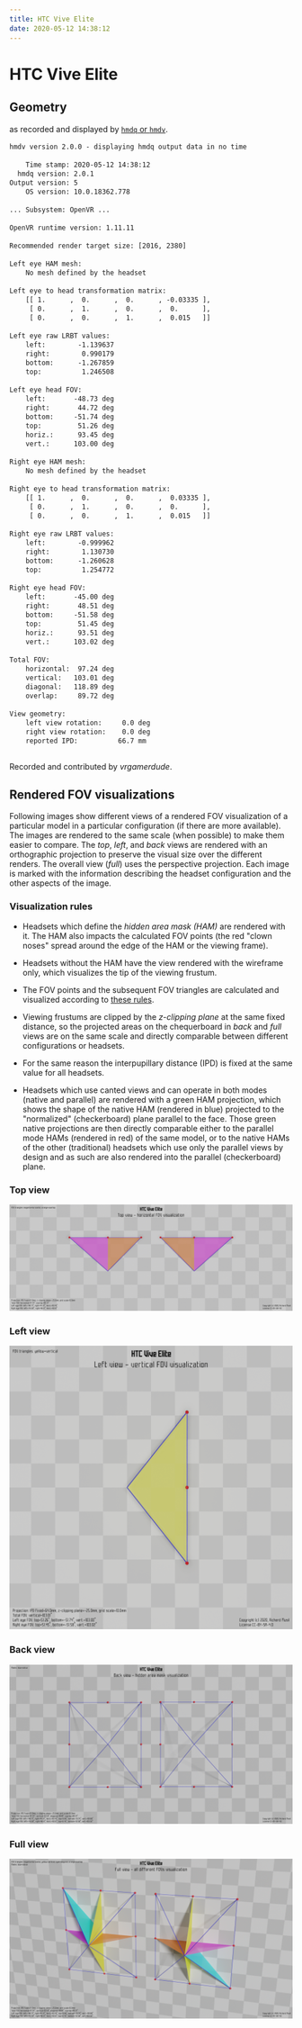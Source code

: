 ```yaml
---
title: HTC Vive Elite
date: 2020-05-12 14:38:12
---
```

# HTC Vive Elite

## Geometry

as recorded and displayed by [`hmdq` or `hmdv`](https://github.com/risa2000/hmdq).
```
hmdv version 2.0.0 - displaying hmdq output data in no time

    Time stamp: 2020-05-12 14:38:12
  hmdq version: 2.0.1
Output version: 5
    OS version: 10.0.18362.778

... Subsystem: OpenVR ...

OpenVR runtime version: 1.11.11

Recommended render target size: [2016, 2380]

Left eye HAM mesh:
    No mesh defined by the headset

Left eye to head transformation matrix:
    [[ 1.      ,  0.      ,  0.      , -0.03335 ],
     [ 0.      ,  1.      ,  0.      ,  0.      ],
     [ 0.      ,  0.      ,  1.      ,  0.015   ]]

Left eye raw LRBT values:
    left:        -1.139637
    right:        0.990179
    bottom:      -1.267859
    top:          1.246508

Left eye head FOV:
    left:       -48.73 deg
    right:       44.72 deg
    bottom:     -51.74 deg
    top:         51.26 deg
    horiz.:      93.45 deg
    vert.:      103.00 deg

Right eye HAM mesh:
    No mesh defined by the headset

Right eye to head transformation matrix:
    [[ 1.      ,  0.      ,  0.      ,  0.03335 ],
     [ 0.      ,  1.      ,  0.      ,  0.      ],
     [ 0.      ,  0.      ,  1.      ,  0.015   ]]

Right eye raw LRBT values:
    left:        -0.999962
    right:        1.130730
    bottom:      -1.260628
    top:          1.254772

Right eye head FOV:
    left:       -45.00 deg
    right:       48.51 deg
    bottom:     -51.58 deg
    top:         51.45 deg
    horiz.:      93.51 deg
    vert.:      103.02 deg

Total FOV:
    horizontal:  97.24 deg
    vertical:   103.01 deg
    diagonal:   118.89 deg
    overlap:     89.72 deg

View geometry:
    left view rotation:     0.0 deg
    right view rotation:    0.0 deg
    reported IPD:          66.7 mm


```
Recorded and contributed by _vrgamerdude_.

## Rendered FOV visualizations

Following images show different views of a rendered FOV visualization of a
particular model in a particular configuration (if there are more available).
The images are rendered to the same scale (when possible) to make them easier
to compare. The _top_, _left_, and _back_ views are rendered with an
orthographic projection to preserve the visual size over the different renders.
The overall view (_full_) uses the perspective projection. Each image is marked
with the information describing the headset configuration and the other aspects
of the image.

### Visualization rules

* Headsets which define the _hidden area mask (HAM)_ are rendered with it. The
  HAM also impacts the calculated FOV points (the red "clown noses" spread
  around the edge of the HAM or the viewing frame).

* Headsets without the HAM have the view rendered with the wireframe only, which
  visualizes the tip of the viewing frustum.

* The FOV points and the subsequent FOV triangles are calculated and visualized
  according to [these
  rules](https://risa2000.github.io/vrdocs/docs/hmd_fov_calculation).

* Viewing frustums are clipped by the _z-clipping plane_ at the same fixed
  distance, so the projected areas on the chequerboard in _back_ and _full_
  views are on the same scale and directly comparable between different
  configurations or headsets.

* For the same reason the interpupillary distance (IPD) is fixed at the same
  value for all headsets.

* Headsets which use canted views and can operate in both modes (native and
  parallel) are rendered with a green HAM projection, which shows the shape of
  the native HAM (rendered in blue) projected to the "normalized"
  (checkerboard) plane parallel to the face. Those green native projections are
  then directly comparable either to the parallel mode HAMs (rendered in red)
  of the same model, or to the native HAMs of the other (traditional) headsets
  which use only the parallel views by design and as such are also rendered
  into the parallel (checkerboard) plane.

### Top view
[![HTC Vive Elite - top view](../images/ViveElite_Native_top.dmx.png)](../images/ViveElite_Native_top.dmx.png)

### Left view
[![HTC Vive Elite - left view](../images/ViveElite_Native_left.dmx.png)](../images/ViveElite_Native_left.dmx.png)

### Back view
[![HTC Vive Elite - back view](../images/ViveElite_Native_back.dmx.png)](../images/ViveElite_Native_back.dmx.png)

### Full view
[![HTC Vive Elite - full view](../images/ViveElite_Native_over.dmx.png)](../images/ViveElite_Native_over.dmx.png)

